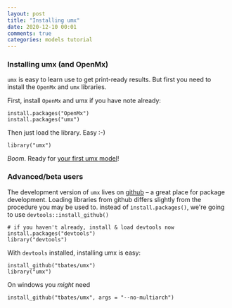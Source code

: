 ```yaml
---
layout: post
title: "Installing umx"
date: 2020-12-10 00:01
comments: true
categories: models tutorial
---
```


<a name="top"></a>
### Installing umx (and OpenMx)

`umx` is easy to learn use to get print-ready results. But first you need to install the `OpenMx` and `umx` libraries.

First, install `OpenMx` and umx if you have note already:

``` splus
install.packages("OpenMx")
install.packages("umx")
```

Then just load the library. Easy :-)

``` splus
library("umx")
```

*Boom*. Ready for [your first umx model](/models/tutorial/2020/11/30/First-steps.html)!

### Advanced/beta users

The development version of `umx` lives on [github](http://github.com/tbates/umx) – a great place for package development. Loading libraries from github differs slightly from the procedure you may be used to. instead of `install.packages()`, we're going to use `devtools::install_github()`

``` splus
# if you haven't already, install & load devtools now
install.packages("devtools")
library("devtools")
```

With `devtools` installed, installing umx is easy:

``` splus
install_github("tbates/umx")
library("umx")
```

On windows you *might* need

``` splus
install_github("tbates/umx", args = "--no-multiarch")
```
